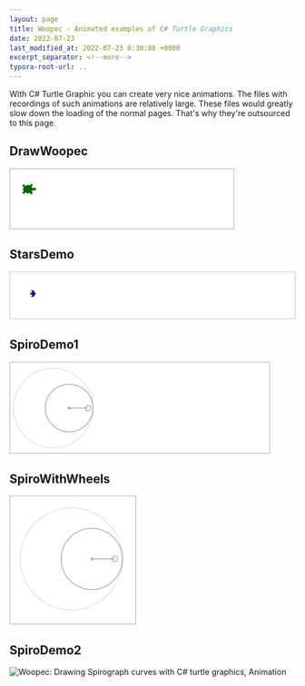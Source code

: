 ```yaml
---
layout: page
title: Woopec - Animated examples of C# Turtle Graphics
date: 2022-07-23
last_modified_at: 2022-07-23 8:30:00 +0000
excerpt_separator: <!--more-->
typora-root-url: ..
---
```


With C# Turtle Graphic you can create very nice animations. The files with recordings of such animations are relatively large. These files would greatly slow down the loading of the normal pages. That's why they're outsourced to this page.
<!--more-->

## DrawWoopec



![Woopec C# Turtle Graphics Animation Demo](/assets/images/WoopecDrawWoopec.gif)





## StarsDemo

![Woopec: Drawing different stars with C# turtle graphics (animation)](/assets/images/WoopecStarsDemo.gif)



## SpiroDemo1

![Woopec: Drawing Spirograph curves with C# turtle graphics, Animation](/assets/images/WoopecSpiroDemo1.gif)

## SpiroWithWheels

![Woopec: Drawing Spirograph curves with C# turtle graphics, Animation](/assets/images/WoopecSpiroWithWheels.gif)

## SpiroDemo2

![Woopec: Drawing Spirograph curves with C# turtle graphics, Animation](/assets/images/WoopecSpiroDemo2.gif)
